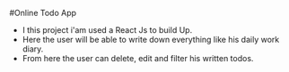 #Online Todo App

- I this project i'am used a React Js to build Up.
- Here the user will be able to write down everything like his daily work diary.
- From here the user can delete, edit and filter his written todos.
